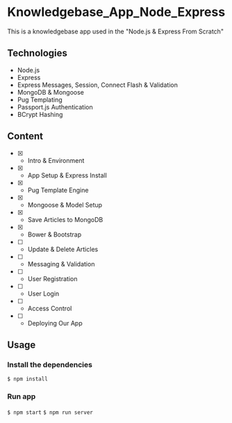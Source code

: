 # Knowledgebase_App_Node_Express
This is a knowledgebase app used in the "Node.js & Express From Scratch"

## Technologies
- Node.js
- Express
- Express Messages, Session, Connect Flash & Validation
- MongoDB & Mongoose
- Pug Templating
- Passport.js Authentication
- BCrypt Hashing

## Content
- [x] - Intro & Environment
- [x] - App Setup & Express Install
- [x] - Pug Template Engine
- [x] - Mongoose & Model Setup
- [x] - Save Articles to MongoDB
- [x] - Bower & Bootstrap
- [ ] - Update & Delete Articles
- [ ] - Messaging & Validation
- [ ] - User Registration
- [ ] - User Login
- [ ] - Access Control
- [ ] - Deploying Our App

## Usage
### Install the dependencies
`$ npm install`

### Run app
`$ npm start`
`$ npm run server`
